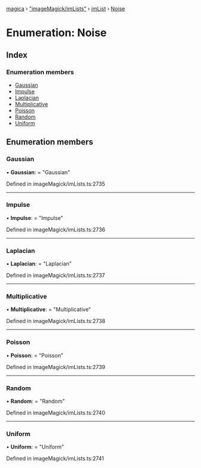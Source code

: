 [magica](../README.md) › ["imageMagick/imLists"](../modules/_imagemagick_imlists_.md) › [imList](../modules/_imagemagick_imlists_.imlist.md) › [Noise](_imagemagick_imlists_.imlist.noise.md)

# Enumeration: Noise

## Index

### Enumeration members

* [Gaussian](_imagemagick_imlists_.imlist.noise.md#gaussian)
* [Impulse](_imagemagick_imlists_.imlist.noise.md#impulse)
* [Laplacian](_imagemagick_imlists_.imlist.noise.md#laplacian)
* [Multiplicative](_imagemagick_imlists_.imlist.noise.md#multiplicative)
* [Poisson](_imagemagick_imlists_.imlist.noise.md#poisson)
* [Random](_imagemagick_imlists_.imlist.noise.md#random)
* [Uniform](_imagemagick_imlists_.imlist.noise.md#uniform)

## Enumeration members

###  Gaussian

• **Gaussian**: = "Gaussian"

Defined in imageMagick/imLists.ts:2735

___

###  Impulse

• **Impulse**: = "Impulse"

Defined in imageMagick/imLists.ts:2736

___

###  Laplacian

• **Laplacian**: = "Laplacian"

Defined in imageMagick/imLists.ts:2737

___

###  Multiplicative

• **Multiplicative**: = "Multiplicative"

Defined in imageMagick/imLists.ts:2738

___

###  Poisson

• **Poisson**: = "Poisson"

Defined in imageMagick/imLists.ts:2739

___

###  Random

• **Random**: = "Random"

Defined in imageMagick/imLists.ts:2740

___

###  Uniform

• **Uniform**: = "Uniform"

Defined in imageMagick/imLists.ts:2741
